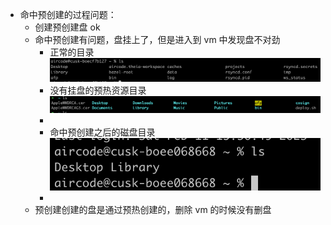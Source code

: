 - 命中预创建的过程问题：
	- 创建预创建盘 ok
	- 命中预创建有问题，盘挂上了，但是进入到 vm 中发现盘不对劲
		- 正常的目录 ![image.png](../assets/image_1676101797834_0.png)
		- 没有挂盘的预热资源目录 ![image.png](../assets/image_1676101769793_0.png)
		-
		- 命中预创建之后的磁盘目录 ![image.png](../assets/image_1676101741674_0.png)
		-
	- 预创建创建的盘是通过预热创建的，删除 vm 的时候没有删盘